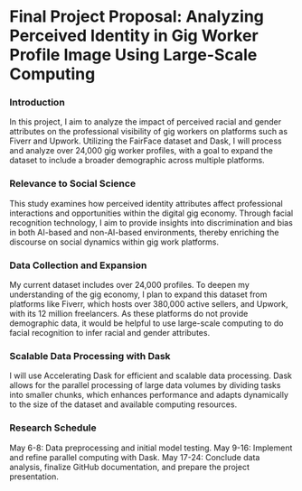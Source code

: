 # Final Project Proposal: Analyzing Perceived Identity in Gig Worker Profile Image Using Large-Scale Computing

### Introduction
In this project, I aim to analyze the impact of perceived racial and gender attributes on the professional visibility of gig workers on platforms such as Fiverr and Upwork. Utilizing the FairFace dataset and Dask, I will process and analyze over 24,000 gig worker profiles, with a goal to expand the dataset to include a broader demographic across multiple platforms.

### Relevance to Social Science
This study examines how perceived identity attributes affect professional interactions and opportunities within the digital gig economy. Through facial recognition technology, I aim to provide insights into discrimination and bias in both AI-based and non-AI-based environments, thereby enriching the discourse on social dynamics within gig work platforms.

### Data Collection and Expansion
My current dataset includes over 24,000 profiles. To deepen my understanding of the gig economy, I plan to expand this dataset from platforms like Fiverr, which hosts over 380,000 active sellers, and Upwork, with its 12 million freelancers. As these platforms do not provide demographic data, it would be helpful to use large-scale computing to do facial recognition to infer racial and gender attributes.

### Scalable Data Processing with Dask
I will use Accelerating Dask for efficient and scalable data processing. Dask allows for the parallel processing of large data volumes by dividing tasks into smaller chunks, which enhances performance and adapts dynamically to the size of the dataset and available computing resources.

### Research Schedule

May 6-8: Data preprocessing and initial model testing.
May 9-16: Implement and refine parallel computing with Dask.
May 17-24: Conclude data analysis, finalize GitHub documentation, and prepare the project presentation.